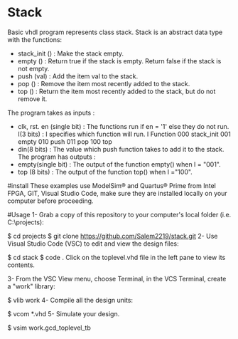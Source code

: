 # Stack
Basic vhdl program represents class stack. Stack is an abstract data type with the functions:
- stack_init () : Make the stack empty.
- empty () : Return true if the stack is empty. Return false if the stack is not empty.
- push (val) : Add the item val to the stack.
- pop () : Remove the item most recently added to the stack.
- top () : Return the item most recently added to the stack, but do not remove it.

The program takes as inputs :
- clk, rst.
en (single bit) : The functions run if en = '1' else they do not run.
I(3 bits) : I specifies which function will run.
I    Function
000  stack_init
001  empty
010  push
011  pop
100  top
- din(8 bits) : The value which push function takes to add it to the stack.
The program has outputs :
- empty(single bit) : The output of the function empty() when I = "001".
- top (8 bits) : The output of the function top() when I ="100".

#install
These examples use ModelSim® and Quartus® Prime from Intel FPGA, GIT, Visual Studio Code, make sure they are installed locally on your computer before proceeding.

#Usage
1- Grab a copy of this repository to your computer's local folder (i.e. C:\projects):

$ cd projects
$ git clone https://github.com/Salem2219/stack.git
2- Use Visual Studio Code (VSC) to edit and view the design files:

$ cd stack
$ code .
Click on the toplevel.vhd file in the left pane to view its contents.

3- From the VSC View menu, choose Terminal, in the VCS Terminal, create a "work" library:

$ vlib work
4- Compile all the design units:

$ vcom *.vhd
5- Simulate your design.

$ vsim work.gcd_toplevel_tb

